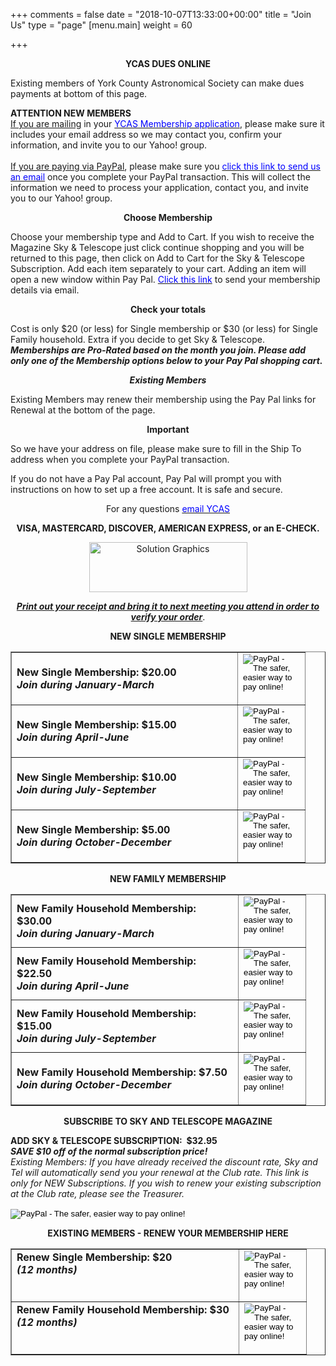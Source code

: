 +++
comments = false
date = "2018-10-07T13:33:00+00:00"
title = "Join Us"
type = "page"
[menu.main]
weight = 60

+++
<html>
<body>
      <p align="center"><b>YCAS DUES ONLINE</b></p>
      <p>Existing members of York County Astronomical Society can make dues payments at bottom of this page.</p>
      <p><b>ATTENTION NEW MEMBERS</b><br>
      <u>If you are mailing</u> in your <a href="../img/YORK%20COUNTY%20ASTRONOMICAL%20SOCIETY%20MEMBERSHIP%20APPLICATION.pdf" target="_blank"><font color="blue" >YCAS Membership application</font></a>, please make sure it includes your email address so we may contact you, confirm your information, and invite you to our Yahoo! group.<br>
<br><u>If you are paying via PayPal</u>, please make sure you <a href="mailto:info@astroyork.com?subject=YCAS%20membership&body=My%20YCAS%20membership%20application%0D%0AFull%20Name:%20%0D%0AEmail:%20%0D%0APhone%20number:%20%0D%0AAddress:%0D%0AFamily%20member%20names:%0D%0ASky%20and%20Telescope%20included:%20Y/N"><font color="blue">click this link to send us an email</font></a> once you complete your PayPal transaction. This will collect the information we need to process your application, contact you, and invite you to our Yahoo! group.</b>
      <p align="center"><b>Choose Membership</b></p>
      <p>Choose your membership type and Add to Cart. If you wish to receive the Magazine Sky &amp; Telescope just click continue shopping and you will be returned to this page, then click on Add to Cart for the Sky &amp; Telescope Subscription. Add each item separately to your cart.  Adding an item will open a new window within Pay Pal. <a href="mailto:info@astroyork.com?subject=YCAS%20membership&body=My%20YCAS%20membership%20application%0D%0AFull%20Name:%20%0D%0AEmail:%20%0D%0APhone%20number:%20%0D%0AAddress:%0D%0AFamily%20member%20names:%0D%0ASky%20and%20Telescope%20included:%20Y/N"><font color="blue">Click this link</font></a> to send your membership details via email.</p>
      <p align="center"><b>Check your totals</b></p>
      <p>Cost is only $20 (or less) for Single membership or $30 (or less) for Single Family household. Extra if you decide to get Sky &amp; Telescope. <i><b> Memberships are Pro-Rated based on the month you join. Please add only one of the Membership options below to your Pay Pal shopping cart.</b></i> </p>
      <p align="center"><i><b>Existing Members</b></i></p>
      <p>Existing Members may renew their membership using the Pay Pal links for Renewal at the bottom of the page.</p>
      <p align="center"><b>Important</b></p>
      <p>So we have your address on file, please make sure to<span> fill in the Ship To address</span> when you complete your PayPal transaction.</p>
      <p>If you do not have a Pay Pal account, Pay Pal will prompt you with instructions on how to set up a free account. It is safe and secure.</p>
      <p align="center">For any questions <a href="mailto:info@astroyork.com?subject=YCAS%20membership%20question"><font color="blue">email YCAS</font></a></p>
      <p align="center"><b><span>VISA, MASTERCARD, DISCOVER, AMERICAN EXPRESS, or an E-CHECK</span>.</b></p>
      <p align="center"><!-- PayPal Logo -->
      <a href="#" onclick="javascript:window.open('https://www.paypal.com/us/cgi-bin/webscr?cmd=xpt/cps/popup/OLCWhatIsPayPal-outside','olcwhatispaypal','toolbar=no, location=no, directories=no, status=no, menubar=no, scrollbars=yes, resizable=yes, width=400, height=350');"><img  src="https://www.paypal.com/en_US/i/bnr/horizontal_solution_PPeCheck.gif" border="0" alt="Solution Graphics" width="253" height="80"></a><!-- PayPal Logo -->
      <p align="center"><u><b><i>P</i></b></u><u><b><i>rint out your receipt and bring it to next meeting you attend in order to verify your order</i></b></u>.
      <p align="center"><span class="bold"><b>NEW SINGLE MEMBERSHIP</b></span>
      <div>
        <div align="center">
          <center>
        <table border="1" width="452">
          <tr>
            <td valign="middle" width="345">
              <b>New Single Membership: $20.00</b><br>
              <i>
              <b>
              Join during January-March</b></i>
            </td>
            <td valign="middle" width="91" align="center">
                <!--webbot bot="HTMLMarkup" startspan --><form target="paypal" action="https://www.paypal.com/cgi-bin/webscr" method="post">
<input type="hidden" name="cmd" value="_s-xclick">
<input type="hidden" name="hosted_button_id" value="CMTLLRBUU56XN">
<input type="image" src="https://www.paypalobjects.com/en_US/i/btn/btn_cart_LG.gif" border="0" name="submit" alt="PayPal - The safer, easier way to pay online!">
<img alt="" border="0" src="https://www.paypalobjects.com/en_US/i/scr/pixel.gif" width="1" height="1">
</form>
<!--webbot bot="HTMLMarkup" endspan -->
			  </td>
          </tr>
          <tr>
            <td valign="middle" width="345">
              <b>New Single Membership: $15.00<br>
              <i>
              Join during April-June</i></b>
            </td>
            <td valign="middle" width="91" align="center">
                <!--webbot bot="HTMLMarkup" startspan --><form target="paypal" action="https://www.paypal.com/cgi-bin/webscr" method="post">
<input type="hidden" name="cmd" value="_s-xclick">
<input type="hidden" name="hosted_button_id" value="SMX39FYURVNC2">
<input type="image" src="https://www.paypalobjects.com/en_US/i/btn/btn_cart_LG.gif" border="0" name="submit" alt="PayPal - The safer, easier way to pay online!">
<img alt="" border="0" src="https://www.paypalobjects.com/en_US/i/scr/pixel.gif" width="1" height="1">
</form>
<!--webbot bot="HTMLMarkup" endspan -->
			  </td>
          </tr>
          <tr>
            <td valign="middle" width="345">
              <b>New Single Membership: $10.00<br>
              <i>
              Join during July-September</i></b>
            </td>
            <td valign="middle" width="91" align="center">
                <!--webbot bot="HTMLMarkup" startspan --><form target="paypal" action="https://www.paypal.com/cgi-bin/webscr" method="post">
<input type="hidden" name="cmd" value="_s-xclick">
<input type="hidden" name="hosted_button_id" value="ZLK3YUTRX8LPQ">
<input type="image" src="https://www.paypalobjects.com/en_US/i/btn/btn_cart_LG.gif" border="0" name="submit" alt="PayPal - The safer, easier way to pay online!">
<img alt="" border="0" src="https://www.paypalobjects.com/en_US/i/scr/pixel.gif" width="1" height="1">
</form>
<!--webbot bot="HTMLMarkup" endspan -->
			  </td>
          </tr>
          <tr>
            <td valign="middle" width="345">
              <b>New Single Membership: $5.00<br>
              <i>
              Join during October-December</i></b>
            </td>
            <td valign="middle" width="91" align="center">
                <!--webbot bot="HTMLMarkup" startspan --><form target="paypal" action="https://www.paypal.com/cgi-bin/webscr" method="post">
<input type="hidden" name="cmd" value="_s-xclick">
<input type="hidden" name="hosted_button_id" value="T48P6RYG7CTQS">
<input type="image" src="https://www.paypalobjects.com/en_US/i/btn/btn_cart_LG.gif" border="0" name="submit" alt="PayPal - The safer, easier way to pay online!">
<img alt="" border="0" src="https://www.paypalobjects.com/en_US/i/scr/pixel.gif" width="1" height="1">
</form>
<!--webbot bot="HTMLMarkup" endspan -->
			  </td>
          </tr>
        </table>
          </center>
        </div>
      </div>
      <p align="center"><span class="bold"><b>NEW FAMILY MEMBERSHIP</b></span>
        <div align="center">
          <center>
        <table border="1" width="453">
          <tr>
            <td valign="middle" width="346">
              <b>New Family Household Membership: $30.00<br>
              <i>
              Join during January-March</i></b>
            </td>
            <td valign="middle" width="91" align="center">
                <!--webbot bot="HTMLMarkup" startspan --><form target="paypal" action="https://www.paypal.com/cgi-bin/webscr" method="post">
<input type="hidden" name="cmd" value="_s-xclick">
<input type="hidden" name="hosted_button_id" value="E7SXPS62Q6NLE">
<input type="image" src="https://www.paypalobjects.com/en_US/i/btn/btn_cart_LG.gif" border="0" name="submit" alt="PayPal - The safer, easier way to pay online!">
<img alt="" border="0" src="https://www.paypalobjects.com/en_US/i/scr/pixel.gif" width="1" height="1">
</form>
<!--webbot bot="HTMLMarkup" endspan -->
			  </td>
          </tr>
          <tr>
            <td valign="middle" width="346">
              <b>New Family Household Membership: $22.50<br>
              <i>
              Join during April-June</i></b>
            </td>
            <td valign="middle" width="91" align="center">
                <!--webbot bot="HTMLMarkup" startspan --><form target="paypal" action="https://www.paypal.com/cgi-bin/webscr" method="post">
<input type="hidden" name="cmd" value="_s-xclick">
<input type="hidden" name="hosted_button_id" value="9DXKX9GXCNXLE">
<input type="image" src="https://www.paypalobjects.com/en_US/i/btn/btn_cart_LG.gif" border="0" name="submit" alt="PayPal - The safer, easier way to pay online!">
<img alt="" border="0" src="https://www.paypalobjects.com/en_US/i/scr/pixel.gif" width="1" height="1">
</form>
<!--webbot bot="HTMLMarkup" endspan -->
			  </td>
          </tr>
          <tr>
            <td valign="middle" width="346">
              <b>New Family Household Membership: $15.00<br>
              <i>
              Join during July-September</i></b>
            </td>
            <td valign="middle" width="91" align="center">
                <!--webbot bot="HTMLMarkup" startspan --><form target="paypal" action="https://www.paypal.com/cgi-bin/webscr" method="post">
<input type="hidden" name="cmd" value="_s-xclick">
<input type="hidden" name="hosted_button_id" value="ESRW7362XEHD4">
<input type="image" src="https://www.paypalobjects.com/en_US/i/btn/btn_cart_LG.gif" border="0" name="submit" alt="PayPal - The safer, easier way to pay online!">
<img alt="" border="0" src="https://www.paypalobjects.com/en_US/i/scr/pixel.gif" width="1" height="1">
</form>
<!--webbot bot="HTMLMarkup" endspan -->
			  </td>
          </tr>
          <tr>
            <td valign="middle" width="346">
              <b>New Family Household Membership: $7.50<br>
              <i>
              Join during October-December</i></b>
            </td>
            <td valign="middle" width="91" align="center">
                <!--webbot bot="HTMLMarkup" startspan --><form target="paypal" action="https://www.paypal.com/cgi-bin/webscr" method="post">
<input type="hidden" name="cmd" value="_s-xclick">
<input type="hidden" name="hosted_button_id" value="8MHLABXD6SBTJ">
<input type="image" src="https://www.paypalobjects.com/en_US/i/btn/btn_cart_LG.gif" border="0" name="submit" alt="PayPal - The safer, easier way to pay online!">
<img alt="" border="0" src="https://www.paypalobjects.com/en_US/i/scr/pixel.gif" width="1" height="1">
</form>
<!--webbot bot="HTMLMarkup" endspan -->
			  </td>
          </tr>                              
        </table>
          </center>
      </div>
      <p align="center">
      <span class="bold"><b>SUBSCRIBE TO SKY AND TELESCOPE MAGAZINE</b></span>
<p><b>ADD SKY &amp; TELESCOPE SUBSCRIPTION:&nbsp;&nbsp;$32.95</b><br>
              <i>
              <b>SAVE $10 off of the normal subscription price!<br>
              </b>
              Existing Members: If you have already received the discount rate,
              Sky and Tel will automatically send you your renewal at the Club
              rate. This link is only for NEW Subscriptions. If you wish to renew
              your existing subscription at the Club rate, please see the
              Treasurer.</b></i>
                <!--webbot bot="HTMLMarkup" startspan --><form target="paypal" action="https://www.paypal.com/cgi-bin/webscr" method="post">
<input type="hidden" name="cmd" value="_s-xclick">
<input type="hidden" name="hosted_button_id" value="QYBEU344L2LXS">
<input type="image" src="https://www.paypalobjects.com/en_US/i/btn/btn_cart_LG.gif" border="0" name="submit" alt="PayPal - The safer, easier way to pay online!">
<img alt="" border="0" src="https://www.paypalobjects.com/en_US/i/scr/pixel.gif" width="1" height="1">
</form>
<!--webbot bot="HTMLMarkup" endspan -->
      <p><span><b><a name="Renew"></a></b></span>
      <p align="center"><span><b>EXISTING MEMBERS - RENEW YOUR MEMBERSHIP HERE</b></span>
      <div align="center">
        <center>
        <table border="1" width="454">
          <tr>
            <td valign="top" width="347">
              <b>Renew Single Membership: $20<br>
              <i>(12 months)</i></b>
            </td>
            <td valign="middle" width="91" align="center">
                <!--webbot bot="HTMLMarkup" startspan --><form target="paypal" action="https://www.paypal.com/cgi-bin/webscr" method="post">
<input type="hidden" name="cmd" value="_s-xclick">
<input type="hidden" name="hosted_button_id" value="FGNMDV3RKUXRN">
<input type="image" src="https://www.paypalobjects.com/en_US/i/btn/btn_cart_LG.gif" border="0" name="submit" alt="PayPal - The safer, easier way to pay online!">
<img alt="" border="0" src="https://www.paypalobjects.com/en_US/i/scr/pixel.gif" width="1" height="1">
</form>
<!--webbot bot="HTMLMarkup" endspan -->
			  </td>
          </tr>
          <tr>
            <td valign="top" width="347">
              <b>Renew Family Household Membership: $30<br>
              <i>(12 months)</i></b>
            </td>
            <td valign="middle" width="91" align="center">
                <!--webbot bot="HTMLMarkup" startspan --><form target="paypal" action="https://www.paypal.com/cgi-bin/webscr" method="post">
<input type="hidden" name="cmd" value="_s-xclick">
<input type="hidden" name="hosted_button_id" value="CEK8U3YXQD2JG">
<input type="image" src="https://www.paypalobjects.com/en_US/i/btn/btn_cart_LG.gif" border="0" name="submit" alt="PayPal - The safer, easier way to pay online!">
<img alt="" border="0" src="https://www.paypalobjects.com/en_US/i/scr/pixel.gif" width="1" height="1">
</form>
<!--webbot bot="HTMLMarkup" endspan -->
			  </td>
          </tr>
        </table>
        </center>
      </div>
</body>
</html>


